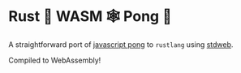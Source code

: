 # Rust 🦀 WASM 🕸 Pong 🏓

A straightforward port of [javascript pong](https://codeincomplete.com/games/pong/) to `rustlang` using [stdweb](https://github.com/koute/stdweb).

Compiled to WebAssembly!

